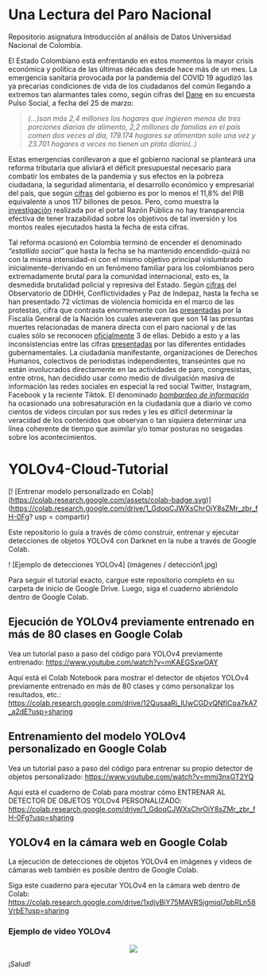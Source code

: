 # Una Lectura del Paro Nacional
Repositorio asignatura Introducción al análisis de Datos Universidad Nacional de Colombia.

El Estado Colombiano está enfrentando en estos momentos la mayor crisis económica y política de las últimas décadas desde hace más de un mes. La emergencia sanitaria provocada por la pandemia del COVID 19 agudizó las ya precarias condiciones de vida de los ciudadanos del común llegando a extremos tan alarmantes tales como, según cifras del [Dane](https://www.portafolio.co/economia/dane-2-4-millones-de-hogares-ya-no-comen-tres-veces-al-dia-en-colombia-550416
) en su encuesta Pulso Social, a fecha del 25 de marzo:
>*(...)son más  2,4 millones los hogares que ingieren menos de tres porciones diarias de alimento, 2,2 millones de familias en el país comen dos veces al día, 179.174 hogares se alimentan solo una vez y 23.701 hogares a veces no tienen un plato diario(..)*

Estas emergencias conllevaron a que el gobierno nacional se planteará una reforma tributaria que aliviará el déficit presupuestal  necesario para combatir los embates de la pandemia y sus efectos en la pobreza ciudadana, la seguridad alimentaria, el desarrollo económico y empresarial del país, que según [cifras](https://id.presidencia.gov.co/Paginas/prensa/2020/Colombia-invierte-cerca-de-117-billones-de-pesos-para-atender-la-Emergencia-Economica-por-la-pandemia-del-covid-19-200527.aspx) del gobierno  es por lo menos el 11,8%  del PIB  equivalente a unos 117 billones de pesos. Pero, como muestra la [investigación](https://razonpublica.com/gasto-del-gobierno-la-pandemia-aun-no-sabemos-se-invierte-peso-peso/)  realizada por el portal Razón Pública no hay transparencia efectiva de  tener trazabilidad sobre los objetivos de  tal inversión y los montos reales ejecutados hasta la fecha de esta cifras.

Tal reforma ocasionó en Colombia  terminó de encender el denominado *“estallido social”*  que hasta la fecha se  ha mantenido encendido-quizá no con la misma intensidad-ni con el mismo objetivo principal vislumbrado inicialmente-derivando en un fenómeno  familiar para los colombianos pero  extremadamente brutal para la  comunidad internacional, esto es,  la desmedida brutalidad policial y represiva del Estado.
Según [cifras](http://www.indepaz.org.co/victimas-de-violencia-homicida-en-el-marco-del-paro-nacional/) del Observatorio de DDHH, Conflictividades y Paz de Indepaz, hasta la fecha se han presentado 72 víctimas de violencia homicida  en el marco de las protestas, cifra que contrasta enormemente con las [presentadas](https://www.fiscalia.gov.co/colombia/hechos-concretos/paro-nacional-fiscalia-investiga-14-muertes-presuntamente-registradas-durante-las-manifestaciones/) por la Fiscalía General de la Nación los cuales aseveran que son 14 las presuntas muertes relacionadas de manera directa con el paro nacional y  de las cuales sólo se reconocen [oficialmente](https://www.bluradio.com/nacion/gobierno-confirma-25-muertos-en-protestas-y-reconoce-que-3-fueron-por-exceso-de-la-fuerza-publica) 3 de ellas.
Debido a esto y a las inconsistencias entre las cifras [presentadas](https://www.oas.org/es/cidh/informes/pdfs/ObservacionesVisita_CIDH_Colombia_SPA.pdf) por las diferentes entidades gubernamentales. La ciudadanía manifestante,  organizaciones de Derechos Humanos, colectivos de periodistas independientes, transeúntes que  no están involucrados directamente en las actividades de paro, congresistas, entre  otros, han  decidido usar como medio de divulgación masiva de información las redes sociales en especial la red social Twitter, Instagram, Facebook y la reciente Tiktok. El denominado [*bombardeo de información*](https://reutersinstitute.politics.ox.ac.uk/sites/default/files/2021-06/Digital_News_Report_2021_FINAL.pdf) ha ocasionado una sobresaturación en la ciudadanía que a diario ve como cientos de videos circulan por sus redes y les es difícil determinar la veracidad de los contenidos que observan o tan siquiera determinar  una línea coherente de tiempo  que asimilar y/o  tomar posturas no sesgadas sobre los acontecimientos.

# YOLOv4-Cloud-Tutorial
[! [Entrenar modelo personalizado en Colab] (https://colab.research.google.com/assets/colab-badge.svg)] (https://colab.research.google.com/drive/1_GdoqCJWXsChrOiY8sZMr_zbr_fH-0Fg? usp = compartir)

Este repositorio lo guía a través de cómo construir, entrenar y ejecutar detecciones de objetos YOLOv4 con Darknet en la nube a través de Google Colab.

! [Ejemplo de detecciones YOLOv4] (imágenes / detección1.jpg)

Para seguir el tutorial exacto, cargue este repositorio completo en su carpeta de inicio de Google Drive. Luego, siga el cuaderno abriéndolo dentro de Google Colab.

## Ejecución de YOLOv4 previamente entrenado en más de 80 clases en Google Colab
Vea un tutorial paso a paso del código para YOLOv4 previamente entrenado: https://www.youtube.com/watch?v=mKAEGSxwOAY

Aquí está el Colab Notebook para mostrar el detector de objetos YOLOv4 previamente entrenado en más de 80 clases y cómo personalizar los resultados, etc.: https://colab.research.google.com/drive/12QusaaRj_lUwCGDvQNfICpa7kA7_a2dE?usp=sharing

## Entrenamiento del modelo YOLOv4 personalizado en Google Colab
Vea un tutorial paso a paso del código para entrenar su propio detector de objetos personalizado: https://www.youtube.com/watch?v=mmj3nxGT2YQ

Aquí está el cuaderno de Colab para mostrar cómo ENTRENAR AL DETECTOR DE OBJETOS YOLOv4 PERSONALIZADO: https://colab.research.google.com/drive/1_GdoqCJWXsChrOiY8sZMr_zbr_fH-0Fg?usp=sharing

## YOLOv4 en la cámara web en Google Colab
La ejecución de detecciones de objetos YOLOv4 en imágenes y videos de cámaras web también es posible dentro de Google Colab.

Siga este cuaderno para ejecutar YOLOv4 en la cámara web dentro de Colab: https://colab.research.google.com/drive/1xdjyBiY75MAVRSjgmiqI7pbRLn58VrbE?usp=sharing

### Ejemplo de video YOLOv4
<p align = "center"> <img src = "videos / yolov4-webcam-demo.gif" \> </p>

¡Salud!
